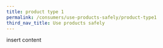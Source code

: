 ```yaml
---
title: product type 1 
permalink: /consumers/use-products-safely/product-type1
third_nav_title: Use products safely
---
```


insert content

